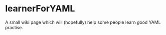 # learnerForYAML
A small wiki page which will (hopefully) help some people learn good YAML practise. 
